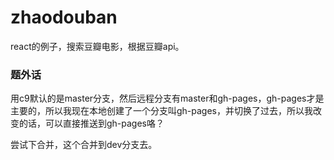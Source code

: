 # zhaodouban
react的例子，搜索豆瓣电影，根据豆瓣api。

### 题外话

用c9默认的是master分支，然后远程分支有master和gh-pages，gh-pages才是主要的，所以我现在本地创建了一个分支叫gh-pages，并切换了过去，所以我改变的话，可以直接推送到gh-pages咯？

尝试下合并，这个合并到dev分支去。
